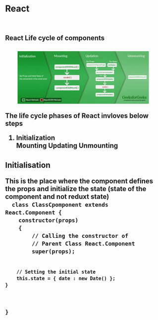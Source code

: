 <h1>React</h1></br>

<h2>React Life cycle of components <h2>
  <section>
	  <article>
		  <figure>
        <img src="/src/img/lifecycle_reactjs.jpg" />
      </figure>
    </article>
  </section>
  <section> 
  The life cycle phases of React invloves below steps
  <ol>
  <li>Initialization</li>
  </li>Mounting</li>
  </li>Updating</li>
  </li>Unmounting</li>
  </ol>
  </section>
  <section>
  <h3>Initialisation</h3>
  This is the place where the component defines the props and initialize the state (state of the component and not reduxt state)
  <code>
  class ClassCpomponent extends React.Component { 
    constructor(props) 
    {    
        // Calling the constructor of  
        // Parent Class React.Component 
        super(props);  
          
        // Setting the initial state 
        this.state = { date : new Date() };  
    } 
  } 
  </code>
</section>
